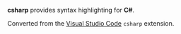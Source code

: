 **csharp** provides syntax highlighting for **C#**.

Converted from the [Visual Studio Code](https://github.com/microsoft/vscode.git) `csharp` extension.

